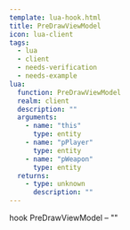 ```yaml
---
template: lua-hook.html
title: PreDrawViewModel
icon: lua-client
tags:
  - lua
  - client
  - needs-verification
  - needs-example
lua:
  function: PreDrawViewModel
  realm: client
  description: ""
  arguments:
    - name: "this"
      type: entity
    - name: "pPlayer"
      type: entity
    - name: "pWeapon"
      type: entity
  returns:
    - type: unknown
      description: ""
---
```


<div class="lua__search__keywords">
hook PreDrawViewModel &#x2013; ""
</div>
